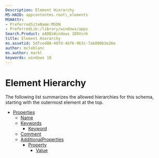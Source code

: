 ```yaml
---
Description: Element Hierarchy
MS-HAID: appcontentms.root\_elements
MSHAttr:
- PreferredSiteName:MSDN
- PreferredLib:/library/windows/apps
Search.Product: eADQiWindows 10XVcnh
title: Element Hierarchy
ms.assetid: 5dfced88-48fd-4bf6-963c-7ab090b3e26e
author: mcleblanc
ms.author: markl
keywords: windows 10
---
```


# Element Hierarchy


The following list summarizes the allowed hierarchies for this schema, starting with the outermost element at the top.

-   [Properties](element-properties.md)
    -   [Name](element-name.md)
    -   [Keywords](element-keywords.md)
        -   [Keyword](element-keyword.md)
    -   [Comment](element-comment.md)
    -   [AdditionalProperties](element-additionalproperties.md)
        -   [Property](element-property.md)
            -   [Value](element-value.md)

 

 



